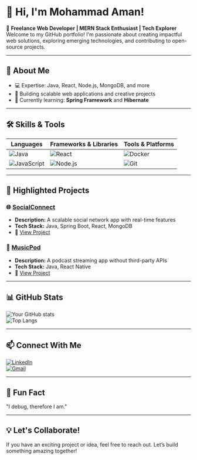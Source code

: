 # 👋 Hi, I'm Mohammad Aman!

🌟 **Freelance Web Developer | MERN Stack Enthusiast | Tech Explorer**  
Welcome to my GitHub portfolio! I'm passionate about creating impactful web solutions, exploring emerging technologies, and contributing to open-source projects.

---

## 🌟 **About Me**

- 💻 Expertise: Java, React, Node.js, MongoDB, and more
- 🚀 Building scalable web applications and creative projects
- 🌱 Currently learning: **Spring Framework** and **Hibernate**

---

## 🛠️ **Skills & Tools**

| Languages         | Frameworks & Libraries  | Tools & Platforms         |
|--------------------|--------------------------|----------------------------|
| ![Java](https://img.shields.io/badge/Java-ED8B00?style=for-the-badge&logo=java&logoColor=white) | ![React](https://img.shields.io/badge/React-20232A?style=for-the-badge&logo=react&logoColor=61DAFB) | ![Docker](https://img.shields.io/badge/Docker-2496ED?style=for-the-badge&logo=docker&logoColor=white) |
| ![JavaScript](https://img.shields.io/badge/JavaScript-F7DF1E?style=for-the-badge&logo=javascript&logoColor=black) | ![Node.js](https://img.shields.io/badge/Node.js-43853D?style=for-the-badge&logo=node-dot-js&logoColor=white) | ![Git](https://img.shields.io/badge/Git-F05032?style=for-the-badge&logo=git&logoColor=white) |

---

## 🚀 **Highlighted Projects**
### 🌐 **[SocialConnect](https://github.com/yourusername/socialconnect)**
- **Description:** A scalable social network app with real-time features
- **Tech Stack:** Java, Spring Boot, React, MongoDB
- 📌 [View Project](https://github.com/yourusername/socialconnect)

### 🎵 **[MusicPod](https://github.com/yourusername/musicpod)**
- **Description:** A podcast streaming app without third-party APIs
- **Tech Stack:** Java, React Native
- 📌 [View Project](https://github.com/yourusername/musicpod)

---

## 📊 **GitHub Stats**

![Your GitHub stats](https://github-readme-stats.vercel.app/api?username=yourusername&show_icons=true&theme=radical)  
![Top Langs](https://github-readme-stats.vercel.app/api/top-langs/?username=yourusername&layout=compact&theme=radical)

---

## 📫 **Connect With Me**
[![LinkedIn](https://img.shields.io/badge/LinkedIn-0A66C2?style=for-the-badge&logo=linkedin&logoColor=white)](https://linkedin.com/in/yourprofile)  
[![Gmail](https://img.shields.io/badge/Email-D14836?style=for-the-badge&logo=gmail&logoColor=white)](mailto:yourname@gmail.com)

---

## 🎉 **Fun Fact**
"I debug, therefore I am."

---

## 💡 **Let's Collaborate!**
If you have an exciting project or idea, feel free to reach out. Let’s build something amazing together!
